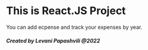 # This is React.JS Project

You can add ecpense and track your expenses by year.

<!-- clone project from [GitHub] and run npm install -->


##### Created by Levani Papashvili @2022